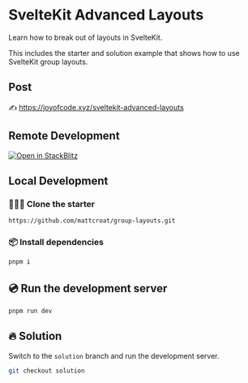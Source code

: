 # SvelteKit Advanced Layouts

Learn how to break out of layouts in SvelteKit.

This includes the starter and solution example that shows how to use SvelteKit group layouts.

## Post

✍️ https://joyofcode.xyz/sveltekit-advanced-layouts

## Remote Development

[![Open in StackBlitz](https://developer.stackblitz.com/img/open_in_stackblitz.svg)](https://stackblitz.com/github/joysofcode/advanced-layouts)

## Local Development

### 🧑‍🤝‍🧑 Clone the starter

```sh
https://github.com/mattcroat/group-layouts.git
```

### 📦️ Install dependencies

```sh
pnpm i
```

## 💿️ Run the development server

```sh
pnpm run dev
```

## 🔥 Solution

Switch to the `solution` branch and run the development server.

```sh
git checkout solution
```
